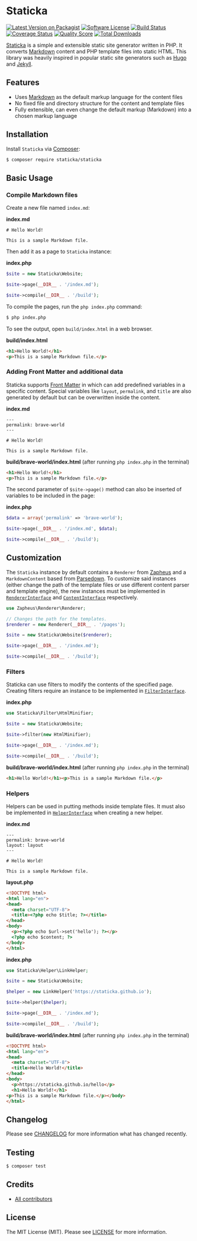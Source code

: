 # Staticka

[![Latest Version on Packagist][ico-version]][link-packagist]
[![Software License][ico-license]][link-license]
[![Build Status][ico-travis]][link-travis]
[![Coverage Status][ico-scrutinizer]][link-scrutinizer]
[![Quality Score][ico-code-quality]][link-code-quality]
[![Total Downloads][ico-downloads]][link-downloads]

[Staticka](https://staticka.github.io) is a simple and extensible static site generator written in PHP. It converts [Markdown](https://en.wikipedia.org/wiki/Markdown) content and PHP template files into static HTML. This library was heavily inspired in popular static site generators such as [Hugo](https://gohugo.io) and [Jekyll](https://jekyllrb.com).

## Features

* Uses [Markdown](https://en.wikipedia.org/wiki/Markdown) as the default markup language for the content files
* No fixed file and directory structure for the content and template files
* Fully extensible, can even change the default markup (Markdown) into a chosen markup language

## Installation

Install `Staticka` via [Composer](https://getcomposer.org/):

``` bash
$ composer require staticka/staticka
```

## Basic Usage

### Compile Markdown files

Create a new file named `index.md`:

**index.md**

```
# Hello World!

This is a sample Markdown file.
```

Then add it as a page to `Staticka` instance:

**index.php**

``` php
$site = new Staticka\Website;

$site->page(__DIR__ . '/index.md');

$site->compile(__DIR__ . '/build');
```

To compile the pages, run the `php index.php` command:

``` bash
$ php index.php
```

To see the output, open `build/index.html` in a web browser.

**build/index.html**

``` html
<h1>Hello World!</h1>
<p>This is a sample Markdown file.</p>
```

### Adding Front Matter and additional data

Staticka supports [Front Matter](https://jekyllrb.com/docs/frontmatter) in which can add predefined variables in a specific content. Special variables like `layout`, `permalink`, and `title` are also generated by default but can be overwritten inside the content.

**index.md**

```
---
permalink: brave-world
---

# Hello World!

This is a sample Markdown file.
```

**build/brave-world/index.html** (after running `php index.php` in the terminal)

``` html
<h1>Hello World!</h1>
<p>This is a sample Markdown file.</p>
```

The second parameter of `$site->page()` method can also be inserted of variables to be included in the page:

**index.php**

``` php
$data = array('permalink' => 'brave-world');

$site->page(__DIR__ . '/index.md', $data);

$site->compile(__DIR__ . '/build');
```

## Customization

The `Staticka` instance by default contains a `Renderer` from [Zapheus](https://zapheus.github.io) and a `MarkdownContent` based from [Parsedown](http://parsedown.org). To customize said instances (either change the path of the template files or use different content parser and template engine), the new instances must be implemented in [`RendererInterface`](https://github.com/zapheus/zapheus/blob/master/src/Renderer/RendererInterface.php) and [`ContentInterface`](https://github.com/staticka/staticka/blob/master/src/Content/ContentInterface.php) respectively.

``` php
use Zapheus\Renderer\Renderer;

// Changes the path for the templates.
$renderer = new Renderer(__DIR__ . '/pages');

$site = new Staticka\Website($renderer);

$site->page(__DIR__ . '/index.md');

$site->compile(__DIR__ . '/build');
```

### Filters

Staticka can use filters to modify the contents of the specified page. Creating filters require an instance to be implemented in [`FilterInterface`](https://github.com/staticka/staticka/blob/master/src/Filter/FilterInterface.php).

**index.php**

``` php
use Staticka\Filter\HtmlMinifier;

$site = new Staticka\Website;

$site->filter(new HtmlMinifier);

$site->page(__DIR__ . '/index.md');

$site->compile(__DIR__ . '/build');
```

**build/brave-world/index.html** (after running `php index.php` in the terminal)

``` html
<h1>Hello World!</h1><p>This is a sample Markdown file.</p>
```

### Helpers

Helpers can be used in putting methods inside template files. It must also be implemented in [`HelperInterface`](https://github.com/staticka/staticka/blob/master/src/Helper/HelperInterface.php) when creating a new helper.

**index.md**

```
---
permalink: brave-world
layout: layout
---

# Hello World!

This is a sample Markdown file.
```

**layout.php**

``` html
<!DOCTYPE html>
<html lang="en">
<head>
  <meta charset="UTF-8">
  <title><?php echo $title; ?></title>
</head>
<body>
  <p><?php echo $url->set('hello'); ?></p>
  <?php echo $content; ?>
</body>
</html>
```

**index.php**

``` php
use Staticka\Helper\LinkHelper;

$site = new Staticka\Website;

$helper = new LinkHelper('https://staticka.github.io');

$site->helper($helper);

$site->page(__DIR__ . '/index.md');

$site->compile(__DIR__ . '/build');
```

**build/brave-world/index.html** (after running `php index.php` in the terminal)

``` html
<!DOCTYPE html>
<html lang="en">
<head>
  <meta charset="UTF-8">
  <title>Hello World!</title>
</head>
<body>
  <p>https://staticka.github.io/hello</p>
  <h1>Hello World!</h1>
<p>This is a sample Markdown file.</p></body>
</html>
```

## Changelog

Please see [CHANGELOG][link-changelog] for more information what has changed recently.

## Testing

``` bash
$ composer test
```

## Credits

- [All contributors][link-contributors]

## License

The MIT License (MIT). Please see [LICENSE][link-license] for more information.

[ico-code-quality]: https://img.shields.io/scrutinizer/g/staticka/staticka.svg?style=flat-square
[ico-downloads]: https://img.shields.io/packagist/dt/staticka/staticka.svg?style=flat-square
[ico-license]: https://img.shields.io/badge/license-MIT-brightgreen.svg?style=flat-square
[ico-scrutinizer]: https://img.shields.io/scrutinizer/coverage/g/staticka/staticka.svg?style=flat-square
[ico-travis]: https://img.shields.io/travis/staticka/staticka/master.svg?style=flat-square
[ico-version]: https://img.shields.io/packagist/v/staticka/staticka.svg?style=flat-square

[link-changelog]: https://github.com/staticka/staticka/blob/master/CHANGELOG.md
[link-code-quality]: https://scrutinizer-ci.com/g/staticka/staticka
[link-contributors]: https://github.com/staticka/staticka/contributors
[link-downloads]: https://packagist.org/packages/staticka/staticka
[link-license]: https://github.com/staticka/staticka/blob/master/LICENSE.md
[link-packagist]: https://packagist.org/packages/staticka/staticka
[link-scrutinizer]: https://scrutinizer-ci.com/g/staticka/staticka/code-structure
[link-travis]: https://travis-ci.org/staticka/staticka